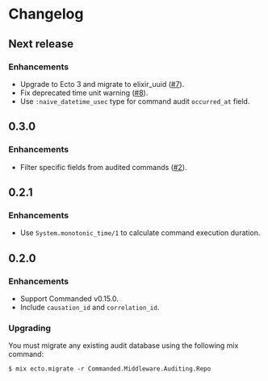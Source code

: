 # Changelog

## Next release

### Enhancements

- Upgrade to Ecto 3 and migrate to elixir_uuid ([#7](https://github.com/commanded/commanded-audit-middleware/pull/7)).
- Fix deprecated time unit warning ([#8](https://github.com/commanded/commanded-audit-middleware/pull/8)).
- Use `:naive_datetime_usec` type for command audit `occurred_at` field.

## 0.3.0

### Enhancements

- Filter specific fields from audited commands ([#2](https://github.com/commanded/commanded-audit-middleware/issues/2)).

## 0.2.1

### Enhancements

- Use `System.monotonic_time/1` to calculate command execution duration.

## 0.2.0

### Enhancements

- Support Commanded v0.15.0.
- Include `causation_id` and `correlation_id`.

### Upgrading

You must migrate any existing audit database using the following mix command:

```console
$ mix ecto.migrate -r Commanded.Middleware.Auditing.Repo
```
